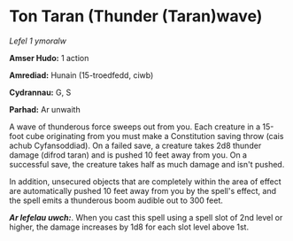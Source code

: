 # Ton Taran (Thunder (Taran)wave)

*Lefel 1 ymoralw*

**Amser Hudo:** 1 action

**Amrediad:** Hunain (15-troedfedd, ciwb)

**Cydrannau:** G, S

**Parhad:** Ar unwaith

A wave of thunderous force sweeps out from you. Each creature in a 15-foot cube originating from you must make a Constitution saving throw (cais achub Cyfansoddiad). On a failed save, a creature takes 2d8 thunder damage (difrod taran) and is pushed 10 feet away from you. On a successful save, the creature takes half as much damage and isn't pushed.

In addition, unsecured objects that are completely within the area of effect are automatically pushed 10 feet away from you by the spell's effect, and the spell emits a thunderous boom audible out to 300 feet.

***Ar lefelau uwch:***. When you cast this spell using a spell slot of 2nd level or higher, the damage increases by 1d8 for each slot level above 1st.